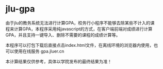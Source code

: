 # jlu-gpa
由于jlu的教务系统无法进行计算GPA，校务行小程序不能够去除某些不计入的课程来计算GPA，本程序采用纯javascript的方式，在客户端前端对成绩进行计算GPA，并且支持一键导入、删除不需要的课程的成绩计算等。

本程序可以打包下载后直接点击index.html文件，在离线环境的浏览器内使用，也可以使用在线服务 gpa.jluer.cn

本计算结果仅供参考，具体以学院发布的最终结果为准！
